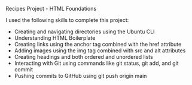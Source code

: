 Recipes Project - HTML Foundations

I used the following skills to complete this project:

- Creating and navigating directories using the Ubuntu CLI
- Understanding HTML Boilerplate
- Creating links using the anchor tag combined with the href attribute
- Adding images using the img tag combined with src and alt attributes
- Creating headings and both ordered and unordered lists
- Interacting with Git using commands like git status, git add, and git commit
- Pushing commits to GitHub using git push origin main
